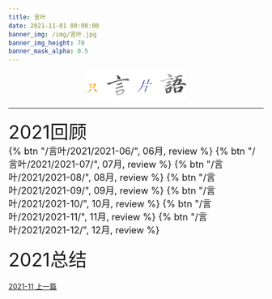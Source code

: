 ```yaml
---
title: 言叶
date: 2021-11-01 00:00:00
banner_img: /img/言叶.jpg
banner_img_height: 70
banner_mask_alpha: 0.5
---
```

<div align=center>
  <img src="img/../../../img/只言片语.png" width=200px>
  <hr>
</div>

<div><style>
.btn {
    background: #8265a1;
    border-radius: .25rem;
    display: inline-block;
    font-size: .875em;
    line-height: 2;
    padding: 0 .75rem;
    transition-property: background;
    transition-delay: 0s;
    transition-duration: .2s;
    transition-timing-function: ease-in-out;
    box-shadow: 0 2px 5px 0 rgba(0,0,0,.16),0 2px 10px 0 rgba(0,0,0,.12);
    margin-bottom: 1rem
}
</style></div>

<div>
<p style="font-size:1.3em"><span style="font-size:2em">2021回顾</span><br>
{% btn "/言叶/2021/2021-06/", 06月, review %}
{% btn "/言叶/2021/2021-07/", 07月, review %}
{% btn "/言叶/2021/2021-08/", 08月, review %}
{% btn "/言叶/2021/2021-09/", 09月, review %}
{% btn "/言叶/2021/2021-10/", 10月, review %}
{% btn "/言叶/2021/2021-11/", 11月, review %}
{% btn "/言叶/2021/2021-12/", 12月, review %}
</p>
<p style="font-size:1.3em"><span style="font-size:2em">2021总结</span><br>



<!-- prevnext switch -->
<div class="post-prevnext">
  <article class="post-prev col-6">
    <a href="/言叶/2021-11/">
      <i class="iconfont icon-arrowleft"></i>
      <span class="hidden-mobile">2021-11</span> 
      <span class="visible-mobile">上一篇</span>
    </a>
  </article>
  <article class="post-next col-6">
  </article>
</div>
